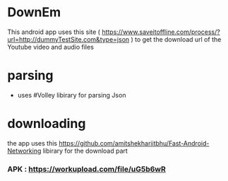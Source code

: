 # DownEm
This android app uses this site ( https://www.saveitoffline.com/process/?url=http://dummyTestSite.com&type=json )
to get the download url of the Youtube video and audio files 
# parsing 
 - uses #Volley libirary for parsing Json
# downloading 
the app uses this https://github.com/amitshekhariitbhu/Fast-Android-Networking libirary for the download part 
### APK : https://workupload.com/file/uG5b6wR
